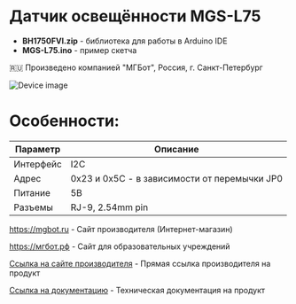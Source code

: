# Датчик освещённости MGS-L75 

- **BH1750FVI.zip** - библиотека для работы в Arduino IDE
- **MGS-L75.ino** - пример скетча

🇷🇺 Произведено компанией "МГБот", Россия, г. Санкт-Петербург

![Device image](https://books.mgbot.ru/images/MGS-L75.png)

# Особенности:

| Параметр    | Описание |
| ----------- | -----------|
| Интерфейс   | I2C|
| Адрес       | 0x23 и 0x5C - в зависимости от перемычки JP0 |
| Питание     | 5В|
| Разъемы     | RJ-9, 2.54mm pin|

https://mgbot.ru  - Сайт производителя (Интернет-магазин)

https://мгбот.рф  - Сайт для образовательных учреждений

[Ссылка на сайте производителя](https://mgbot.ru/catalog/datchiki_sensory/datchik_osveshchennosti_mgs_l75_razem_rj_9_bh1750/) - Прямая ссылка производителя на продукт

[Ссылка на документацию](https://books.mgbot.ru/devices/MGS-L75.pdf) - Техническая документация на продукт